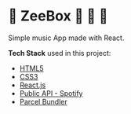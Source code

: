 # :musical_keyboard: ZeeBox  :trumpet: :saxophone: :guitar:
Simple music App made with React.

**Tech Stack** used in this project:

- [HTML5](https://developer.mozilla.org/en-US/docs/Web/HTML)
- [CSS3](https://developer.mozilla.org/en-US/docs/Glossary/CSS)
- [React.js](https://reactjs.org/)
- [Public API - Spotify](https://developer.spotify.com/documentation/web-api/)
- [Parcel Bundler](https://parceljs.org/)

